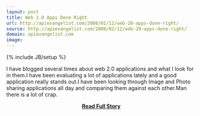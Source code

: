 ```yaml
---
layout: post
title: Web 2.0 Apps Done Right
url: http://apievangelist.com/2008/02/12/web-20-apps-done-right/
source: http://apievangelist.com/2008/02/12/web-20-apps-done-right/
domain: apievangelist.com
image: 
---
```

{% include JB/setup %}<p>I have blogged several times about web 2.0 applications and what I look for in them.I have been evaluating a lot of applications lately and a good application really stands out.I have been looking through Image and Photo sharing applications all day and comparing them against each other.Man there is a lot of crap.</p>
<center><p><a href="http://apievangelist.com/2008/02/12/web-20-apps-done-right/" style='padding:25px; font-sze:18px; font-weight: bold;'>Read Full Story</a></p></center>
